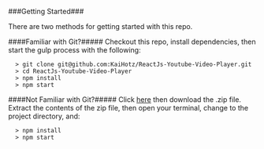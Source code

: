 
###Getting Started###

There are two methods for getting started with this repo.

####Familiar with Git?#####
Checkout this repo, install dependencies, then start the gulp process with the following:

```
  > git clone git@github.com:KaiHotz/ReactJs-Youtube-Video-Player.git
  > cd ReactJs-Youtube-Video-Player
  > npm install
  > npm start
```

####Not Familiar with Git?#####
Click [here](https://github.com/KaiHotz/ReactJs-Youtube-Video-Players) then download the .zip file.  Extract the contents of the zip file, then open your terminal, change to the project directory, and:

```
  > npm install
  > npm start
```
